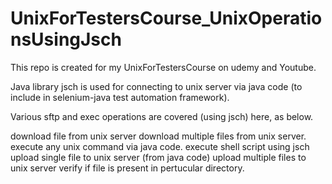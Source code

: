 # UnixForTestersCourse_UnixOperationsUsingJsch
This repo is created for my UnixForTestersCourse on udemy and Youtube.

Java library jsch is used for connecting to unix server via java code (to include in selenium-java test automation framework).

Various sftp and exec operations are covered (using jsch) here, as below.

download file from unix server
download multiple files from unix server.
execute any unix command via java code.
execute shell script using jsch
upload single file to unix server (from java code)
upload multiple files to unix server
verify if file is present in pertucular directory.

